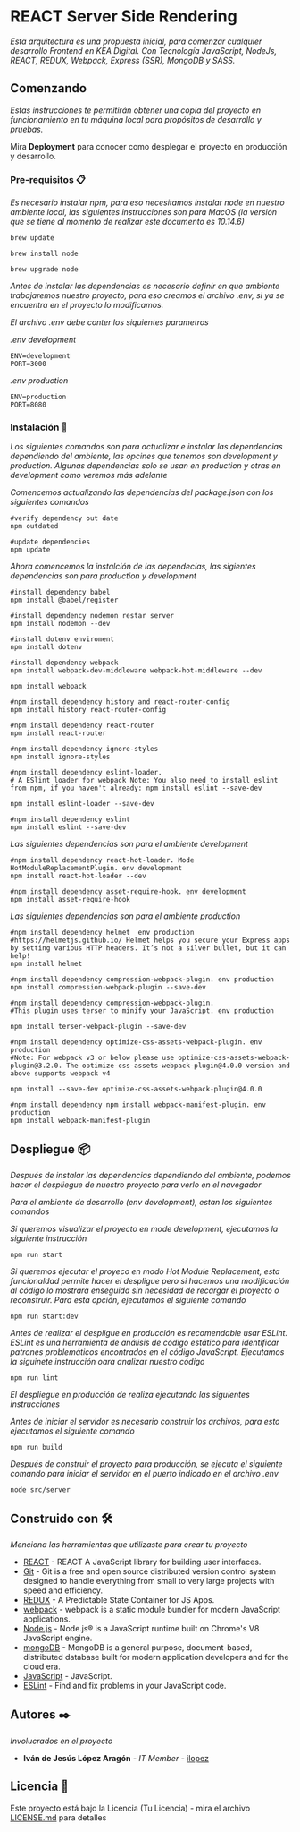 # REACT Server Side Rendering 

_Esta arquitectura es una propuesta inicial, para comenzar cualquier desarrollo Frontend en KEA Digital. Con Tecnología JavaScript, NodeJs, REACT, REDUX, Webpack, Express (SSR), MongoDB y SASS._

## Comenzando 

_Estas instrucciones te permitirán obtener una copia del proyecto en funcionamiento en tu máquina local para propósitos de desarrollo y pruebas._

Mira **Deployment** para conocer como desplegar el proyecto en producción y desarrollo.


### Pre-requisitos 📋

_Es necesario instalar npm, para eso necesitamos instalar node en nuestro ambiente local, las siguientes instrucciones son para MacOS (la versión que se tiene al momento de realizar este documento es 10.14.6)_

```
brew update

brew install node

brew upgrade node
```

_Antes de instalar las dependencias es necesario definir en que ambiente trabajaremos nuestro proyecto, para eso creamos el archivo .env, si ya se encuentra en el proyecto lo modificamos._

_El archivo .env debe conter los siquientes parametros_

_.env development_
```
ENV=development
PORT=3000
```

_.env production_
```
ENV=production
PORT=8080
```

### Instalación 🔧

_Los siguientes comandos son para actualizar e instalar las dependencias dependiendo del ambiente, las opcines que tenemos son development y production. Algunas dependencias solo se usan en production y otras en development como veremos más adelante_

_Comencemos actualizando las dependencias del package.json con los siguientes comandos_

```
#verify dependency out date
npm outdated

#update dependencies
npm update
```

_Ahora comencemos la instalción de las dependecias, las sigientes dependencias son para production y development_

```
#install dependency babel 
npm install @babel/register

#install dependency nodemon restar server 
npm install nodemon --dev

#install dotenv enviroment 
npm install dotenv

#install dependency webpack 
npm install webpack-dev-middleware webpack-hot-middleware --dev

npm install webpack

#npm install dependency history and react-router-config
npm install history react-router-config

#npm install dependency react-router
npm install react-router 

#npm install dependency ignore-styles
npm install ignore-styles 

#npm install dependency eslint-loader. 
# A ESlint loader for webpack Note: You also need to install eslint from npm, if you haven't already: npm install eslint --save-dev

npm install eslint-loader --save-dev

#npm install dependency eslint
npm install eslint --save-dev

```

_Las siguientes dependencias son para el ambiente development_

```
#npm install dependency react-hot-loader. Mode HotModuleReplacementPlugin. env development 
npm install react-hot-loader --dev

#npm install dependency asset-require-hook. env development 
npm install asset-require-hook

```

_Las siguientes dependencias son para el ambiente production_

```
#npm install dependency helmet  env production
#https://helmetjs.github.io/ Helmet helps you secure your Express apps by setting various HTTP headers. It’s not a silver bullet, but it can help!
npm install helmet

#npm install dependency compression-webpack-plugin. env production 
npm install compression-webpack-plugin --save-dev

#npm install dependency compression-webpack-plugin. 
#This plugin uses terser to minify your JavaScript. env production 

npm install terser-webpack-plugin --save-dev

#npm install dependency optimize-css-assets-webpack-plugin. env production
#Note: For webpack v3 or below please use optimize-css-assets-webpack-plugin@3.2.0. The optimize-css-assets-webpack-plugin@4.0.0 version and above supports webpack v4

npm install --save-dev optimize-css-assets-webpack-plugin@4.0.0

#npm install dependency npm install webpack-manifest-plugin. env production 
npm install webpack-manifest-plugin

```


## Despliegue 📦

_Después de instalar las dependencias dependiendo del ambiente, podemos hacer el despliegue de nuestro proyecto para verlo en el navegador_

_Para el ambiente de desarrollo (env development), estan los siguientes comandos_

_Si queremos visualizar el proyecto en mode development, ejecutamos la siguiente instrucción_
```
npm run start
```

_Si queremos ejecutar el proyeco en modo Hot Module Replacement, esta funcionaldad permite hacer el despligue pero si hacemos una modificación al código lo mostrara enseguida sin necesidad de recargar el proyecto o reconstruir. Para esta opción, ejecutamos el siguiente comando_

```
npm run start:dev
```

_Antes de realizar el despligue en producción es recomendable usar ESLint. ESLint es una herramienta de análisis de código estático para identificar patrones problemáticos encontrados en el código JavaScript. Ejecutamos la siguinete instrucción oara analizar nuestro código_

```
npm run lint
```

_El despliegue en producción de realiza ejecutando las siguientes instrucciones_

_Antes de iniciar el servidor es necesario construir los archivos, para esto ejecutamos el siguiente comando_

```
npm run build
```

_Después de construir el proyecto para producción, se ejecuta el siguiente comando para iniciar el servidor en el puerto indicado en el archivo .env_

```
node src/server
```

## Construido con 🛠️

_Menciona las herramientas que utilizaste para crear tu proyecto_

* [REACT](https://reactjs.org/) - REACT  A JavaScript library for building user interfaces.
* [Git](https://git-scm.com/) - Git is a free and open source distributed version control system designed to handle everything from small to very large projects with speed and efficiency.
* [REDUX](https://redux.js.org/) - A Predictable State Container for JS Apps.
* [webpack](https://webpack.js.org/) - webpack is a static module bundler for modern JavaScript applications.
* [Node.js](https://nodejs.org/) - Node.js® is a JavaScript runtime built on Chrome's V8 JavaScript engine.
* [mongoDB](https://www.mongodb.com/) - MongoDB is a general purpose, document-based, distributed database built for modern application developers and for the cloud era.
* [JavaScript](https://js.org/) - JavaScript.
* [ESLint](https://eslint.org/) - Find and fix problems in your JavaScript code.


## Autores ✒️

_Involucrados en el proyecto_

* **Iván de Jesús López Aragón** - *IT Member* - [ilopez](ilopez@kea.mx)

## Licencia 📄

Este proyecto está bajo la Licencia (Tu Licencia) - mira el archivo [LICENSE.md](LICENSE.md) para detalles

